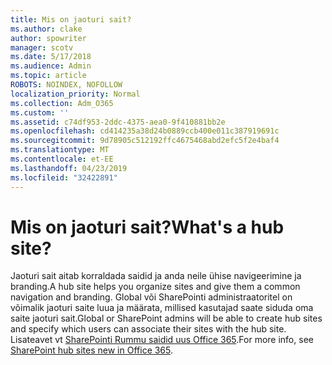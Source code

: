 ```yaml
---
title: Mis on jaoturi sait?
ms.author: clake
author: spowriter
manager: scotv
ms.date: 5/17/2018
ms.audience: Admin
ms.topic: article
ROBOTS: NOINDEX, NOFOLLOW
localization_priority: Normal
ms.collection: Adm_O365
ms.custom: ''
ms.assetid: c74df953-2ddc-4375-aea0-9f410881bb2e
ms.openlocfilehash: cd414235a38d24b0889ccb400e011c387919691c
ms.sourcegitcommit: 9d78905c512192ffc4675468abd2efc5f2e4baf4
ms.translationtype: MT
ms.contentlocale: et-EE
ms.lasthandoff: 04/23/2019
ms.locfileid: "32422891"
---
```

# <a name="whats-a-hub-site"></a><span data-ttu-id="80f26-102">Mis on jaoturi sait?</span><span class="sxs-lookup"><span data-stu-id="80f26-102">What's a hub site?</span></span>

<span data-ttu-id="80f26-103">Jaoturi sait aitab korraldada saidid ja anda neile ühise navigeerimine ja branding.</span><span class="sxs-lookup"><span data-stu-id="80f26-103">A hub site helps you organize sites and give them a common navigation and branding.</span></span> <span data-ttu-id="80f26-104">Global või SharePointi administraatoritel on võimalik jaoturi saite luua ja määrata, millised kasutajad saate siduda oma saite jaoturi sait.</span><span class="sxs-lookup"><span data-stu-id="80f26-104">Global or SharePoint admins will be able to create hub sites and specify which users can associate their sites with the hub site.</span></span> <span data-ttu-id="80f26-105">Lisateavet vt [SharePointi Rummu saidid uus Office 365](https://go.microsoft.com/fwlink/?linkid=869388).</span><span class="sxs-lookup"><span data-stu-id="80f26-105">For more info, see [SharePoint hub sites new in Office 365](https://go.microsoft.com/fwlink/?linkid=869388).</span></span>
  

